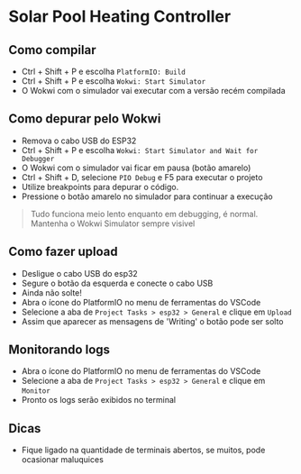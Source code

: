 # Solar Pool Heating Controller

## Como compilar
- Ctrl + Shift + P e escolha `PlatformIO: Build`
- Ctrl + Shift + P e escolha `Wokwi: Start Simulator`
- O Wokwi com o simulador vai executar com a versão recém compilada

## Como depurar pelo Wokwi
- Remova o cabo USB do ESP32
- Ctrl + Shift + P e escolha `Wokwi: Start Simulator and Wait for Debugger`
- O Wokwi com o simulador vai ficar em pausa (botão amarelo)
- Ctrl + Shift + D, selecione `PIO Debug` e F5 para executar o projeto   
- Utilize breakpoints para depurar o código.
- Pressione o botão amarelo no simulador para continuar a execução
> Tudo funciona meio lento enquanto em debugging, é normal.
> Mantenha o Wokwi Simulator sempre visivel

## Como fazer upload
- Desligue o cabo USB do esp32
- Segure o botão da esquerda e conecte o cabo USB
- Ainda não solte!
- Abra o ícone do PlatformIO no menu de ferramentas do VSCode
- Selecione a aba de `Project Tasks > esp32 > General` e clique em `Upload`
- Assim que aparecer as mensagens de 'Writing' o botão pode ser solto

## Monitorando logs
- Abra o ícone do PlatformIO no menu de ferramentas do VSCode
- Selecione a aba de `Project Tasks > esp32 > General` e clique em `Monitor`
- Pronto os logs serão exibidos no terminal


## Dicas
- Fique ligado na quantidade de terminais abertos, se muitos, pode ocasionar maluquices


